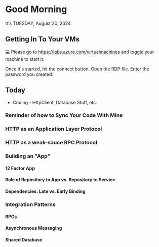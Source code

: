 # Good Morning

It's TUESDAY, August 20, 2024

## Getting In To Your VMs

💻 Please go to https://labs.azure.com/virtualmachines and toggle your machine to start it.

Once it's started, hit the connect button. Open the RDP file. Enter the password you created.

## Today
- Coding - HttpClient, Database Stuff, etc.
### Reminder of how to Sync Your Code With Mine
### HTTP as an Application Layer Protocol
### HTTP as a weak-sauce RPC Protocol
### Building an "App"
#### 12 Factor App
#### Role of Repository to App vs. Repository to Service
#### Dependencies: Late vs. Early Binding
### Integration Patterns
#### RPCs
#### Asynchronous Messaging
#### Shared Database